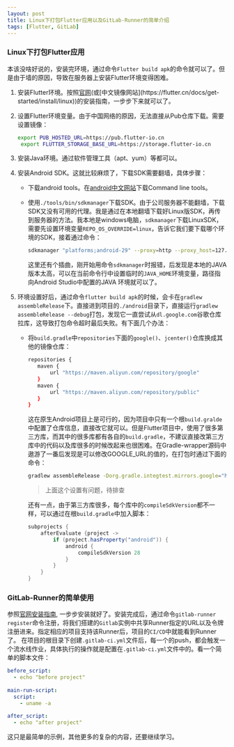 ```yaml
---
layout: post
title: Linux下打包Flutter应用以及GitLab-Runner的简单介绍
tags: [Flutter, GitLab]
---
```


### Linux下打包Flutter应用

本该没啥好说的，安装完环境，通过命令`Flutter build apk`的命令就可以了。但是由于墙的原因，导致在服务器上安装Flutter环境变得困难。

1. 安装Flutter环境。按照[官网]([https://flutter.dev](https://flutter.dev/))(或[中文镜像网站](https://flutter.cn/docs/get-started/install/linux))的安装指南，一步步下来就可以了。

2. 设置Flutter环境变量。由于中国网络的原因，无法直接从Pub仓库下载。需要设置镜像：

   ```bash
   export PUB_HOSTED_URL=https://pub.flutter-io.cn
    export FLUTTER_STORAGE_BASE_URL=https://storage.flutter-io.cn
   ```

3. 安装Java环境。通过软件管理工具（apt、yum）等都可以。

4. 安装Android SDK。这就比较麻烦了，下载SDK需要翻墙，具体步骤：

   - 下载android tools。在[android中文网站](https://developer.android.google.cn/studio?hl=en)下载Command line tools。

   - 使用`./tools/bin/sdkmanager`下载SDK。由于公司服务器不能翻墙，下载SDK又没有可用的代理。我是通过在本地翻墙下载好Linux版SDK，再传到服务器的方法。我本地是windows电脑，`sdkmanager`下载LinuxSDK，需要先设置环境变量`REPO_OS_OVERRIDE=linux`，告诉它我们要下载哪个环境的SDK，接着通过命令：

     ```bash
     sdkmanager "platforms;android-29" --proxy=http --proxy_host=127.0.0.1 --proxy_port=9999
     ```

     这里还有个插曲，刚开始用命令`sdkmanager`时报错，后发现是本地的JAVA版本太高，可以在当前命令行中设置临时的`JAVA_HOME`环境变量，路径指向Android Studio中配置的JAVA 环境就可以了。
   
5. 环境设置好后，通过命令`flutter build apk`的时候，会卡在`gradlew assembleRelease`下。直接进到项目的`./android`目录下，直接运行`gradlew assembleRelease --debug`打包，发现它一直尝试从`dl.google.com`谷歌仓库拉库，这导致打包命令超时最后失败。有下面几个办法：

   - 将`build.gradle`中`repositories`下面的`google()`、`jcenter()`仓库换成其他的镜像仓库：
   
     ```bash
     repositories {
     	maven {
     		url "https://maven.aliyun.com/repository/google"
     	}
     	maven {
     		url "https://maven.aliyun.com/repository/public"
     	}
     }
     ```
   
     这在原生Android项目上是可行的，因为项目中只有一个根`build.gralde`中配置了仓库信息，直接改它就可以。但是Flutter项目中，使用了很多第三方库，而其中的很多库都有各自的`build.gradle`，不建议直接改第三方库中的代码以及库很多的时候改起来也很困难。在Gradle-wrapper源码中遨游了一番后发现是可以修改GOOGLE_URL的值的，在打包时通过下面的命令：
   
     ```bash
     gradlew assembleRelease -Dorg.gradle.integtest.mirrors.google="https://maven.aliyun.com/repository/google" -Dorg.gradle.integtest.mirrors.jcenter="https://maven.aliyun.com/repository/public"
     ```
   
     > 上面这个设置有问题，待排查
     
     还有一点，由于第三方库很多，每个库中的`compileSdkVersion`都不一样，可以通过在根`build.gradle`中加入脚本：
   
     ```groovy
     subprojects {
         afterEvaluate {project ->
             if (project.hasProperty("android")) {
                 android {
                     compileSdkVersion 28
                 }
             }
         }
     }
     ```
### GitLab-Runner的简单使用

参照[官网安装指南](https://docs.gitlab.com/runner/install/linux-manually.html), 一步步安装就好了。安装完成后，通过命令`gitlab-runner register`命令注册，将我们搭建的`Gitlab`实例中共享Runner指定的URL以及令牌注册进来。指定相应的项目支持该Runner后，项目的`CI/CD`中就能看到Runner了。
在项目的根目录下创建`.gitlab-ci.yml`文件后，每一个的push，都会触发一个流水线作业，具体执行的操作就是配置在`.gitlab-ci.yml`文件中的。看一个简单的脚本文件：

```yaml
before_script:
  - echo "before project"
    
main-run-script:
  script:
    - uname -a
    
after_script:
  - echo "after project"

```

这只是最简单的示例，其他更多的复杂的内容，还要继续学习。
